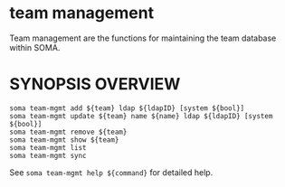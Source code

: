 # team management

Team management are the functions for maintaining the team database
within SOMA.

# SYNOPSIS OVERVIEW

```
soma team-mgmt add ${team} ldap ${ldapID} [system ${bool}]
soma team-mgmt update ${team} name ${name} ldap ${ldapID} [system ${bool}]
soma team-mgmt remove ${team}
soma team-mgmt show ${team}
soma team-mgmt list
soma team-mgmt sync
```

See `soma team-mgmt help ${command}` for detailed help.
